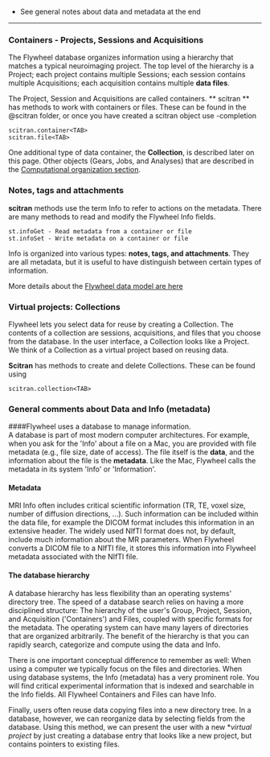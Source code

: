 * See general notes about data and metadata at the end

***

### Containers - Projects, Sessions and Acquisitions
The Flywheel database organizes information using a hierarchy that matches a typical neuroimaging project. The top level of the hierarchy is a Project; each project contains multiple Sessions; each session contains multiple Acquisitions; each acquisition contains multiple **data files**.

The Project, Session and Acquisitions are called containers.  ** scitran ** has methods to work with containers or files.  These can be found in the @scitran folder, or once you have created a scitran object use <TAB>-completion

    scitran.container<TAB>
    scitran.file<TAB>

One additional type of data container, the **Collection**, is described later on this page. Other objects (Gears, Jobs, and Analyses) that are described in the [Computational organization section](Computational-organization).

### Notes, tags and attachments

**scitran** methods use the term Info to refer to actions on the metadata. There are many methods to read and modify the Flywheel Info fields.

    st.infoGet - Read metadata from a container or file
    st.infoSet - Write metadata on a container or file

Info is organized into various types: **notes, tags, and attachments**.  They are all metadata, but it is useful to have distinguish between certain types of information. 

More details about the [Flywheel data model are here](Flywheel-data-model)

### Virtual projects:  Collections

Flywheel lets you select data for reuse by creating a Collection. The contents of a collection are sessions, acquisitions, and files that you choose from the database.  In the user interface, a Collection looks like a Project.  We think of a Collection as a virtual project based on reusing data.  

**Scitran** has methods to create and delete Collections.  These can be found using

    scitran.collection<TAB>

### General comments about Data and Info (metadata)
####Flywheel uses a database to manage information.  
A database is part of most modern computer architectures. For example, when you ask for the 'Info' about a file on a Mac, you are provided with file metadata (e.g., file size, date of access). The file itself is the **data**, and the information about the file is the **metadata**. Like the Mac, Flywheel calls the metadata in its system 'Info' or 'Information'.

#### Metadata
MRI Info often includes critical scientific information (TR, TE, voxel size, number of diffusion directions, ...). Such information can be included within the data file, for example the DICOM format includes this information in an extensive header. The widely used NIfTI format does not, by default, include much information about the MR parameters. When Flywheel converts a DICOM file to a NIfTI file, it stores this information into Flywheel metadata associated with the NIfTI file.

#### The database hierarchy
A database hierarchy has less flexibility than an operating systems' directory tree. The speed of a database search relies on having a more disciplined structure:  The hierarchy of the user's Group, Project, Session, and Acquisition ('Containers') and Files, coupled with specific formats for the metadata. The operating system can have many layers of directories that are organized arbitrarily. The benefit of the hierarchy is that you can rapidly search, categorize and compute using the data and Info.

There is one important conceptual difference to remember as well: When using a computer we typically focus on the files and directories. When using database systems, the Info (metadata) has a very prominent role. You will find critical experimental information that is indexed and searchable in the Info fields. All Flywheel Containers and Files can have Info. 

Finally, users often reuse data copying files into a new directory tree.  In a database, however, we can reorganize data by selecting fields from the database. Using this method, we can present the user with a new **virtual project* by just creating a database entry that looks like a new project, but contains pointers to existing files.
